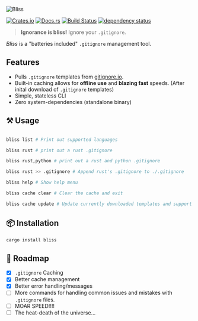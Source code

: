 ![Bliss](./logo/logo.png)

[![Crates.io](https://img.shields.io/crates/v/bliss.svg)](https://crates.io/crates/bliss)
[![Docs.rs](https://docs.rs/bliss/badge.svg)](https://docs.rs/bliss)
[![Build Status](https://travis-ci.org/ajmwagar/bliss.svg?branch=master)](https://travis-ci.org/ajmwagar/bliss)
[![dependency status](https://deps.rs/repo/github/ajmwagar/bliss/status.svg)](https://deps.rs/repo/github/ajmwagar/bliss)


> **Ignorance is bliss!** Ignore your `.gitignore`.

*Bliss* is a "batteries included" `.gitignore` management tool.

## Features

- Pulls `.gitignore` templates from [gitignore.io](https://gitignore.io).
- Built-in caching allows for **offline use** and **blazing fast** speeds. (After inital download of `.gitignore` templates)
- Simple, stateless CLI
- Zero system-dependencies (standalone binary) 
<!-- - Multi-threading and Parallelism via [`rayon`](https://github.com/rayon-rs/rayon)-->

## ⚒ Usage

```bash

bliss list # Print out supported languages

bliss rust # print out a rust .gitignore

bliss rust,python # print out a rust and python .gitignore

bliss rust >> .gitignore # Append rust's .gitignore to ./.gitignore

bliss help # Show help menu

bliss cache clear # Clear the cache and exit

bliss cache update # Update currently downloaded templates and support list
```


## 📦 Installation

```bash
cargo install bliss
```
## 🚥 Roadmap

- [x] `.gitignore` Caching
- [x] Better cache management
- [x] Better error handling/messages
- [ ] More commands for handling common issues and mistakes with `.gitignore` files.
- [ ] MOAR SPEED!!!!
- [ ] The heat-death of the universe...
